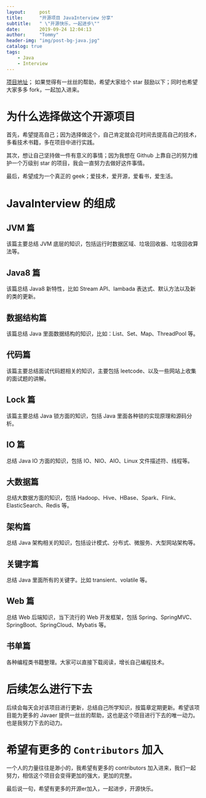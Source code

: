 ```yaml
---
layout:     post
title:      "开源项目 JavaInterview 分享"
subtitle:   " \"开源快乐，一起进步\""
date:       2019-09-24 12:04:13
author:     "Tommy"
header-img: "img/post-bg-java.jpg"
catalog: true
tags:
    - Java
    - Interview
---
```


[项目地址](https://github.com/joyang1/JavaInterview)；
如果觉得有一丝丝的帮助，希望大家给个 star 鼓励以下；同时也希望大家多多 fork，一起加入进来。

# 为什么选择做这个开源项目
首先，希望提高自己；因为选择做这个，自己肯定就会花时间去提高自己的技术，多看技术书籍，多在项目中进行实践。

其次，想让自己坚持做一件有意义的事情；因为我想在 Github 上靠自己的努力维护一个万级别 star 的项目，我会一直努力去做好这件事情。

最后，希望成为一个真正的 geek；爱技术，爱开源，爱看书，爱生活。

# JavaInterview 的组成
## JVM 篇
该篇主要总结 JVM 底层的知识，包括运行时数据区域、垃圾回收器、垃圾回收算法等。

## Java8 篇
该篇总结 Java8 新特性，比如 Stream API、lambada 表达式、默认方法以及新的类的更新。

## 数据结构篇
该篇总结 Java 里面数据结构的知识，比如：List、Set、Map、ThreadPool 等。

## 代码篇
该篇主要总结面试代码题相关的知识，主要包括 leetcode、以及一些网站上收集的面试题的讲解。

## Lock 篇
该篇主要总结 Java 锁方面的知识，包括 Java 里面各种锁的实现原理和源码分析。

## IO 篇
总结 Java IO 方面的知识，包括 IO、NIO、AIO、Linux 文件描述符、线程等。

## 大数据篇
总结大数据方面的知识，包括 Hadoop、Hive、HBase、Spark、Flink、ElasticSearch、Redis 等。

## 架构篇
总结 Java 架构相关的知识，包括设计模式、分布式、微服务、大型网站架构等。

## 关键字篇
总结 Java 里面所有的关键字。比如 transient、volatile 等。

## Web 篇
总结 Web 后端知识，当下流行的 Web 开发框架，包括 Spring、SpringMVC、SpringBoot、SpringCloud、Mybatis 等。

## 书单篇
各种编程类书籍整理。大家可以直接下载阅读，增长自己编程技术。

# 后续怎么进行下去
后续会每天会对该项目进行更新，总结自己所学知识，按篇章定期更新。希望该项目能为更多的 Javaer 提供一丝丝的帮助，这也是这个项目进行下去的唯一动力。也是我努力下去的动力。

# 希望有更多的 `Contributors` 加入
一个人的力量往往是渺小的，我希望有更多的 contributors 加入进来，我们一起努力，相信这个项目会变得更加的强大，更加的完整。

最后说一句，希望有更多的开源er加入，一起进步，开源快乐。
